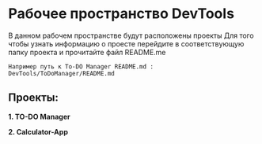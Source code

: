 # Рабочее пространство DevTools
В данном рабочем пространстве будут расположены проекты
Для того чтобы узнать информацию о проесте перейдите в соответствующую папку проекта и прочитайте файл README.me

```
Например путь к To-DO Manager README.md :
DevTools/ToDoManager/README.md
```

## Проекты:
**1. TO-DO Manager**

**2. Calculator-App**
